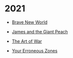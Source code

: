 # 2021


 - [Brave New World](Brave%20New%20World/index.md)
    
 - [James and the Giant Peach](James%20and%20the%20Giant%20Peach/index.md)
    
 - [The Art of War](The%20Art%20of%20War/index.md)
    
 - [Your Erroneous Zones](Your%20Erroneous%20Zones/index.md)
    

